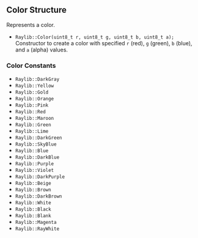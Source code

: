 ## Color Structure

Represents a color.

- `Raylib::Color(uint8_t r, uint8_t g, uint8_t b, uint8_t a);`
  Constructor to create a color with specified `r` (red), `g` (green), `b` (blue), and `a` (alpha) values.

### Color Constants

- `Raylib::DarkGray`
- `Raylib::Yellow`
- `Raylib::Gold`
- `Raylib::Orange`
- `Raylib::Pink`
- `Raylib::Red`
- `Raylib::Maroon`
- `Raylib::Green`
- `Raylib::Lime`
- `Raylib::DarkGreen`
- `Raylib::SkyBlue`
- `Raylib::Blue`
- `Raylib::DarkBlue`
- `Raylib::Purple`
- `Raylib::Violet`
- `Raylib::DarkPurple`
- `Raylib::Beige`
- `Raylib::Brown`
- `Raylib::DarkBrown`
- `Raylib::White`
- `Raylib::Black`
- `Raylib::Blank`
- `Raylib::Magenta`
- `Raylib::RayWhite`
